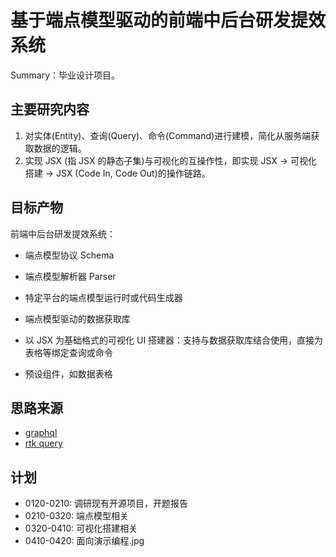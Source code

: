 # 基于端点模型驱动的前端中后台研发提效系统

Summary：毕业设计项目。

## 主要研究内容

1. 对实体(Entity)、查询(Query)、命令(Command)进行建模，简化从服务端获取数据的逻辑。
2. 实现 JSX (指 JSX 的静态子集)与可视化的互操作性，即实现 JSX -> 可视化搭建 -> JSX (Code In, Code Out)的操作链路。

## 目标产物

前端中后台研发提效系统：

- 端点模型协议 Schema
- 端点模型解析器 Parser
- 特定平台的端点模型运行时或代码生成器
- 端点模型驱动的数据获取库

- 以 JSX 为基础格式的可视化 UI 搭建器：支持与数据获取库结合使用，直接为表格等绑定查询或命令
- 预设组件，如数据表格

## 思路来源

- [graphql](https://graphql.org/)
- [rtk query](https://redux-toolkit.js.org/rtk-query/overview)

## 计划

- 0120-0210: 调研现有开源项目，开题报告
- 0210-0320: 端点模型相关
- 0320-0410: 可视化搭建相关
- 0410-0420: 面向演示编程.jpg
